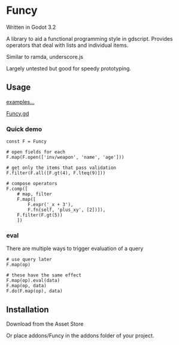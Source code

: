 # Funcy

Written in Godot 3.2

A library to aid a functional programming style in gdscript. 
Provides operators that deal with lists and individual items.

Similar to ramda, underscore.js

Largely untested but good for speedy prototyping.

## Usage

[examples...](../main/examples)

[Funcy.gd](../main/addons/funcy/Funcy.gd)

### Quick demo
```gdScript
const F = Funcy

# open fields for each
F.map(F.open(['inv/weapon', 'name', 'age']))

# get only the items that pass validation
F.filter(F.all([F.gt(4), F.lteq(9)]))

# compose operators
F.comp([
    # map, filter
    F.map([
        F.expr('_x + 3'),
        F.fn(self, 'plus_xy', [2])]),
    F.filter(F.gt(5))
    ])
```

### eval
There are multiple ways to trigger evaluation of a query

```gdScript
# use query later
F.map(op)

# these have the same effect
F.map(op).eval(data)
F.map(op, data)
F.do(F.map(op), data)
```

## Installation

Download from the Asset Store

Or place addons/Funcy in the addons folder of your project.

